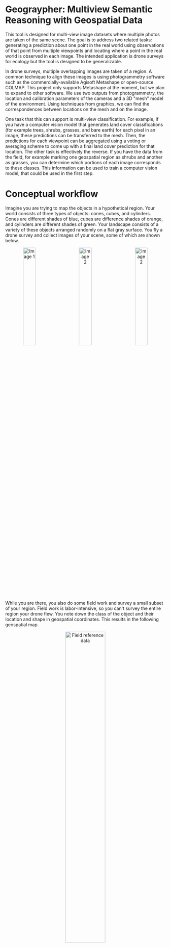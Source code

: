 # Geograypher: Multiview Semantic Reasoning with Geospatial Data

This tool is designed for multi-view image datasets where multiple photos are taken of the same scene. The goal is to address two related tasks: generating a prediction about one point in the real world using observations of that point from multiple viewpoints and locating where a point in the real world is observed in each image. The intended application is drone surveys for ecology but the tool is designed to be generalizable.

In drone surveys, multiple overlapping images are taken of a region. A common technique to align these images is using photogrammetry software such as the commercially-available Agisoft Metashape or open-source COLMAP. This project only supports Metashape at the moment, but we plan to expand to other software. We use two outputs from photogrammetry, the location and calibration parameters of the cameras and a 3D "mesh" model of the environment. Using techniques from graphics, we can find the correspondences between locations on the mesh and on the image. 

One task that this can support is multi-view classification. For example, if you have a computer vision model that generates land cover classifications (for example trees, shrubs, grasses, and bare earth) for each pixel in an image, these predictions can be transferred to the mesh. Then, the predictions for each viewpoint can be aggregated using a voting or averaging scheme to come up with a final land cover prediction for that location. The other task is effectively the reverse. If you have the data from the field, for example marking one geospatial region as shrubs and another as grasses, you can determine which portions of each image corresponds to these classes. This information can be used to train a computer vision model, that could be used in the first step.

# Conceptual workflow

Imagine you are trying to map the objects in a hypothetical region. Your world consists of three types of objects: cones, cubes, and cylinders. Cones are different shades of blue, cubes are difference shades of orange, and cylinders are different shades of green. Your landscape consists of a variety of these objects arranged randomly on a flat gray surface. You fly a drone survey and collect images of your scene, some of which are shown below. 

<p align="center">
  <img alt="Image 1" src="docs/images/texture_render_realistic_000.png" width="28%">
&nbsp; &nbsp; &nbsp; &nbsp; 
  <img alt="Image 2" src="docs/images/texture_render_realistic_001.png" width="28%">
&nbsp; &nbsp; &nbsp; &nbsp; 
  <img alt="Image 2" src="docs/images/texture_render_realistic_002.png" width="28%">
</p>

While you are there, you also do some field work and survey a small subset of your region. Field work is labor-intensive, so you can't survey the entire region your drone flew. You note down the class of the object and their location and shape in geospatial coordinates. This results in the following geospatial map.

<p align="center">
  <img alt="Field reference data" src="docs/images/2D_map.png" width="50%">
</p>

You use structure from motion to build a 3D model of your scene and also estimate the locations that each image was taken from. 

<p align="center">
  <img alt="Photogrammetry result" src="docs/images/textured_scene_render.png" width="50%">
</p>

Up to this point, you have been following a fairly standard workflow. A common practice at this point would be to generate a top-down, 2D orthomosaic of the scene and do any prediction tasks, such as deep learning model training or inference, using this data. Instead, you decide it's important to maintain the high quality of the raw images and be able to see the sides of your objects when you are generating predictions. This is where MVMT comes in. 

Using your field reference map and the 3D model from photogrammetry, you determine which portions of your 3D scene correspond to each object. This is shown below, with the colors now representing the classification label.

<p align="center">
  <img alt="Photogrammetry result" src="docs/images/class_scene_render.png" width="50%">
</p>

Your end goal is to generate predictions on the entire region. For this, you need a machine learning model that can generate automatic predictions on your data. No one else has developed a model for your cone-cube-cylinder classification task, so you need to train your own using labeled example data. Using the mesh that is textured with the classification information from the field survey, and the pose of the camera, you can "render" the labels onto the images. They are shown below, color-coded by class.

<p align="center">
  <img alt="Image 1" src="docs/images/class_render_flat000.png" width="28%">
&nbsp; &nbsp; &nbsp; &nbsp; 
  <img alt="Image 2" src="docs/images/class_render_flat001.png" width="28%">
&nbsp; &nbsp; &nbsp; &nbsp; 
  <img alt="Image 2" src="docs/images/class_render_flat002.png" width="28%">
</p>
These labels correspond to the images shown below.
<p align="center">
  <img alt="Image 1" src="docs/images/texture_render_realistic_000.png" width="28%">
&nbsp; &nbsp; &nbsp; &nbsp; 
  <img alt="Image 2" src="docs/images/texture_render_realistic_001.png" width="28%">
&nbsp; &nbsp; &nbsp; &nbsp; 
  <img alt="Image 2" src="docs/images/texture_render_realistic_002.png" width="28%">
</p>

Now that you have pairs of real images and rendered labels, you can train a machine learning model to predict the class of the objects from the images. This model can be now used to generate predictions on un-labeled images. An example prediction is shown below.
<p align="center">
  <img alt="Image 1" src="docs/images/texture_render_realistic_003.png" width="28%">
&nbsp; &nbsp; &nbsp; &nbsp; 
  <img alt="Image 1" src="docs/images/right-arrow.svg" width="10%">
&nbsp; &nbsp; &nbsp; &nbsp; 
  <img alt="Image 2" src="docs/images/class_render_flat003.png" width="28%">
</p>

To make these predictions useful, you need the information in geospatial coordinates. We again use the mesh model as an intermediate step between the image coordinates and 2D geospatial coordinates. The predictions are projected or "splatted" onto the mesh from each viewpoint.

<p align="center">
  <img alt="Image 1" src="docs/images/class_render_flat003.png" width="45%">
&nbsp; &nbsp; &nbsp; &nbsp; 
  <img alt="Image 2" src="docs/images/projected_labels_003.png" width="45%">
</p>
<p align="center">
  <img alt="Image 1" src="docs/images/class_render_flat004.png" width="45%">
&nbsp; &nbsp; &nbsp; &nbsp; 
  <img alt="Image 2" src="docs/images/projected_labels_004.png" width="45%">
</p>

As seen above, each prediction only captures a small region of the mesh, and cannot make any predictions about parts of the object that were occluded in the original viewpoint. Therefore, we need to aggregate the predictions from all viewpoints to have an understanding of the entire scene. This gives us added robustness, because we can tolerate some prediction errors for a single viewpoint, by choosing the most common prediction across all viewpoints of a single location. The aggregated prediction is shown below.

<p align="center">
  <img alt="Photogrammetry result" src="docs/images/class_scene_render.png" width="50%">
</p>

Now, the final step is to transform these predictions back into geospatial coordinates. 

<p align="center">
  <img alt="Photogrammetry result" src="docs/images/2D_map.png" width="50%">
</p>

## Installation

There are two ways to use this tool. If you are an internal collaborator working on the `JetStream2` cloud compute environment with access to the `/ofo-share` , you can directly use an existing `conda` environment. Note that this option is only suitable if you want to use the existing functionality and not make changes to the toolkit code or dependencies. If you are an external collaborator/user or want to do development work, please create your own new environment. 

### Using existing environment

Note that you should not make any changes to this environment since these changes will impact others. Only edits to my copy of the repository will be reflected when you import the tool. To begin, you must have installed `conda` on your JetStream. Then you can tell `conda` to look in the following places for environments and packages.

```
conda config --append envs_dirs /ofo-share/repos-david/conda/envs/
conda config --append pkgs_dirs /ofo-share/repos-david/conda/pkgs/
```

Now you should see all of my conda environments when you do `conda env list` . The one you want is `MVMT-stable` , and can be activated as follows:

```
conda activate MVMT-stable
```

Use this instead of `MVMT` in future steps.

### Creating a new environment

> For internal collaborators working on `/ofo-share`, you can opt to store the new environment on `/ofo-share` so that you can access it from any VM. First make sure the location where you want to store the env is set to the deafault for conda:
>
> ```
> conda config --append envs_dirs /ofo-share/repos-<yourname>/conda/envs/
> conda config --append pkgs_dirs /ofo-share/repos-<yourname>/conda/pkgs/
> ```
>
> You will need to run the above two lines on all new VMs before you can activate the env.

Create and activate the environment:

```
conda create -n MVMT python=3.9 -y
conda activate MVMT
```

> For internal collaborators working on /ofo-share, you could run into permissions issues when installing dependencies. Check that your executable permissions are valid by running python and python3.9.
> 
> ```
> python
> python3.9
> ```
> 
> If you get a permission denied error, get the location of the python executable inside of your conda environment (from the error message). 
> 
> Use the output and change the permissions using chmod. What the command should look like: 
> 
> ```
> chmod ugo+x <CONDA ENV LOCATION>/bin/python3.9
> ```

If you haven't already, install [poetry](https://python-poetry.org/docs/):

```
curl -sSL https://install.python-poetry.org | python3 -
```

For some reason, poetry may not work if it's not in a graphical session. I think some form of authentication token is managed differently.

Now use this to install the majority of dependencies. First `cd` to the directory containing the `geograypher` repo. Then run:

```
poetry install
```

Now install the `pytorch3d` dependencies that can't be installed with `poetry`:

```
conda install pytorch=1.13.0 torchvision pytorch-cuda=11.6 -c pytorch -c nvidia -y
conda install -c fvcore -c iopath -c conda-forge fvcore iopath -y
conda install -c bottler nvidiacub -y
conda install pytorch3d -c pytorch3d -y
```

Validate the installation

```
python -c "import torch; print(torch.cuda.is_available())"
python -c "import pytorch3d; print(pytorch3d.__version__)"
```

You may get the following error when running `pyvista` visualization:

```
libGL error: MESA-LOADER: failed to open swrast: <CONDA ENV LOCATION>/bin/../lib/libstdc++.so.6: version `GLIBCXX_3.4.30' not found (required by /lib/x86_64-linux-gnu/libLLVM-15.so.1) (search paths /usr/lib/x86_64-linux-gnu/dri:\$${ORIGIN}/dri:/usr/lib/dri, suffix _dri)
```

If this happens, you can fix it by symlinking to the system version. I don't know why this is required.

```
ln -sf /usr/lib/x86_64-linux-gnu/libstdc++.so.6 <CONDA ENV LOCATION>/lib/libstdc++.so.6
```

### Example data

The public example data is in `data/example_Emerald_Point_data` . You can run notebooks in the `examples` folder to see how to interact with this data. You can download this data using Google Drive from this [folder](https://drive.google.com/drive/folders/1gs5MkutQJEfg7tVnv01gzrf9NisAO5AT?usp=drive_link). Once you've downloaded it, extract it into the `data` folder. 

### Using your own data

If you have a Metashape scene with the location of cameras, a mesh, and geospatial information, you can likely use MVMT. If you are using the Metashape GUI, you must do an important step before exporting the mesh model. Metashape stores the mesh in an arbitrary coordinate system that's optimized for viewing and will export it as such. To fix this, in the Metashape GUI you need to do `Model->Transform Object->Reset Transform` , then save the mesh with the local coordinates option. The cameras can be exported without any special considerations.

You can also use our scripted workflow for running Metashape, [automate-metashape](https://github.com/open-forest-observatory/automate-metashape). The cameras and the `local` mesh export will be properly formatted for use with MVMT.

### Running

There are currently two main 3D workflows that this tool supports, rendering and aggregation. The goal of rendering is to take data that is associated with a mesh or geospatially referenced and translate it to the viewpoint of each image. An example of this is exporting the height above ground or species classification for each point on an image. The goal of aggregation is to take information from each viewpoint and aggregate it onto a mesh and optionally export it as a geospatial file. An example of this is taking species or veg-cover type predictions from each viewpoints and aggregating them onto the mesh.

It also provides functionality for making predictions on top-down orthomosaics. This is not the main focus of the tool but is intended as a strong baseline or for applications where only this data is available.

There is one script for each of these workflows. They each have a variety of command line options that can be used to control the behavior. But in either case, they can be run without any flags to produce an example result. To see the options, run either script with the `-h` flag as seen below.

```
conda activate MVMT
python multiview_prediction_toolkit/entrypoints/mesh_render.py --help
python multiview_prediction_toolkit/entrypoints/aggregate_viewpoints.py --help
python multiview_prediction_toolkit/entrypoints/orthomosaic_predictions.py --help
```

Quality metrics can be computed using the evaluation script

```
conda activate MVMT
python multiview_prediction_toolkit/entrypoints/evaluate_predictions.py --help
```
